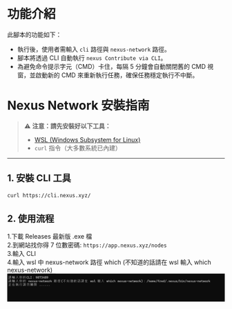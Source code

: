 # 功能介紹

此腳本的功能如下：

- 執行後，使用者需輸入 `cli` 路徑與 `nexus-network` 路徑。
- 腳本將透過 CLI 自動執行 `nexus Contribute via CLI`。
- 為避免命令提示字元（CMD）卡住，每隔 5 分鐘會自動關閉舊的 CMD 視窗，並啟動新的 CMD 來重新執行任務，確保任務穩定執行不中斷。

# Nexus Network 安裝指南

> ⚠️ **注意：請先安裝好以下工具：**
> 
> - [WSL (Windows Subsystem for Linux)](https://learn.microsoft.com/zh-tw/windows/wsl/install)
> - `curl` 指令（大多數系統已內建）

---

## 1. 安裝 CLI 工具

```bash
curl https://cli.nexus.xyz/ 
```

## 2. 使用流程

1.下載 Releases 最新版 .exe 檔   
2.到網站找你得 7 位數密碼: `https://app.nexus.xyz/nodes`  
3.輸入 CLI     
4.輸入 wsl 中 nexus-network 路徑 which (不知道的話請在 wsl 輸入 which 
nexus-network)  
![alt text](image.png)

